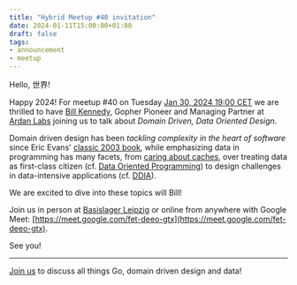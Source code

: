 ```yaml
---
title: "Hybrid Meetup #40 invitation"
date: 2024-01-11T15:00:00+01:00
draft: false
tags:
- announcement
- meetup
---
```


Hello, 世界!

Happy 2024! For meetup #40 on Tuesday [Jan 30, 2024 19:00
CET](https://www.meetup.com/leipzig-golang/events/298481328/) we are thrilled
to have [Bill Kennedy](https://twitter.com/goinggodotnet), Gopher Pioneer and Managing Partner at [Ardan Labs](https://www.ardanlabs.com/)
joining us to talk about *Domain Driven, Data Oriented Design*.

Domain driven design has been *tackling complexity in the heart of software*
since Eric Evans' [classic 2003
book](https://www.betterworldbooks.com/search/results?q=Domain-Driven%20Design%3A%20Tackling%20Complexity%20in%20the%20Heart%20of%20Software%20evans),
while emphasizing data in programming has many facets, from [caring about
caches](https://en.wikipedia.org/wiki/Data-oriented_design), over treating data
as first-class citizen (cf. [Data Oriented
Programming](https://www.manning.com/books/data-oriented-programming)) to
design challenges in data-intensive applications (cf.
[DDIA](https://www.oreilly.com/library/view/designing-data-intensive-applications/9781491903063/)).

We are excited to dive into these topics will Bill!

Join us in person at [Basislager Leipzig](https://www.basislager.co/) or online
from anywhere with Google Meet:
[https://meet.google.com/fet-deeo-gtx](https://meet.google.com/fet-deeo-gtx).

See you!

----

[Join us](https://www.meetup.com/leipzig-golang/events/298481328/) to discuss
all things Go, domain driven design and data!


<!--

TODO: outreach.

* [x] linkedin: https://www.linkedin.com/posts/martin-czygan-58348842_gophers-activity-7156623766259687424-1SZV
* [x] slack: https://gophers.slack.com/archives/C152YB9UZ/p1706272347160899

-->
